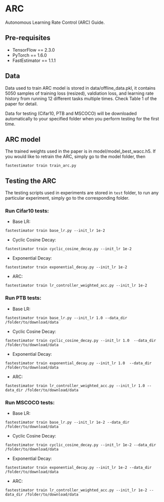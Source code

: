 # ARC
Autonomous Learning Rate Control (ARC) Guide.

## Pre-requisites

* TensorFlow == 2.3.0
* PyTorch == 1.6.0
* FastEstimator == 1.1.1

## Data
Data used to train ARC model is stored in data/offline_data.pkl, it contains 5050 samples of training loss (resized), valdiation loss, and learning rate history from running 12 different tasks multiple times. Check Table 1 of the paper for detail.

Data for testing (Cifar10, PTB and MSCOCO) will be downloaded automatically to your specified folder when you perform testing for the first time.

## ARC model
The trained weights used in the paper is in model/model_best_wacc.h5. If you would like to retrain the ARC, simply go to the model folder, then
```
fastestimator train train_arc.py
```

## Testing the ARC
The testing scripts used in experiments are stored in `test` folder, to run any particular experiment, simply go to the corresponding folder.

### Run Cifar10 tests:
* Base LR:
```
fastestimator train base_lr.py --init_lr 1e-2
```
* Cyclic Cosine Decay:
```
fastestimator train cyclic_cosine_decay.py --init_lr 1e-2
```
* Exponential Decay:
```
fastestimator train exponential_decay.py --init_lr 1e-2
```
* ARC:
```
fastestimator train lr_controller_weighted_acc.py --init_lr 1e-2
```

### Run PTB tests:
* Base LR:
```
fastestimator train base_lr.py --init_lr 1.0 --data_dir /folder/to/download/data
```
* Cyclic Cosine Decay:
```
fastestimator train cyclic_cosine_decay.py --init_lr 1.0  --data_dir /folder/to/download/data
```
* Exponential Decay:
```
fastestimator train exponential_decay.py --init_lr 1.0  --data_dir /folder/to/download/data
```
* ARC:
```
fastestimator train lr_controller_weighted_acc.py --init_lr 1.0 --data_dir /folder/to/download/data
```

### Run MSCOCO tests:
* Base LR:
```
fastestimator train base_lr.py --init_lr 1e-2 --data_dir /folder/to/download/data
```
* Cyclic Cosine Decay:
```
fastestimator train cyclic_cosine_decay.py --init_lr 1e-2 --data_dir /folder/to/download/data
```
* Exponential Decay:
```
fastestimator train exponential_decay.py --init_lr 1e-2 --data_dir /folder/to/download/data
```
* ARC:
```
fastestimator train lr_controller_weighted_acc.py --init_lr 1e-2 --data_dir /folder/to/download/data
```
